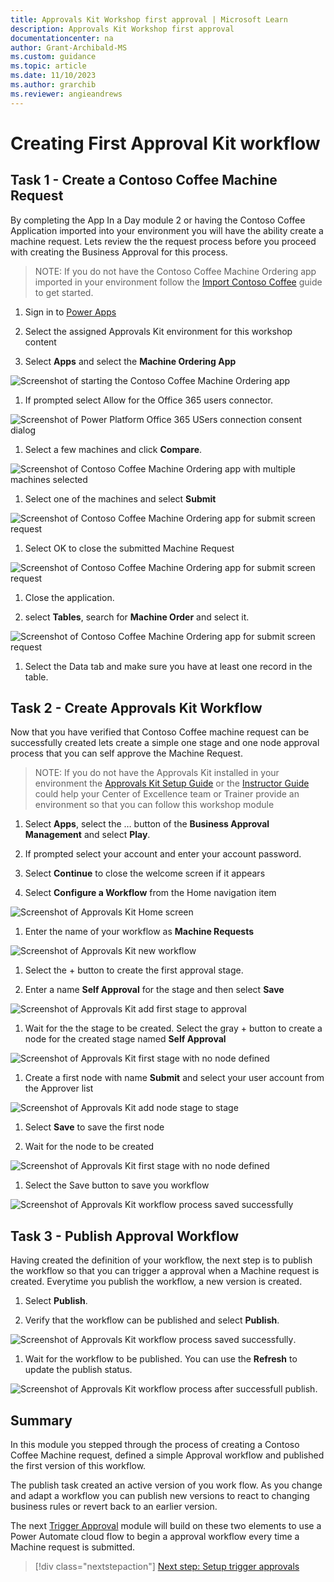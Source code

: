 ```yaml
---
title: Approvals Kit Workshop first approval | Microsoft Learn
description: Approvals Kit Workshop first approval
documentationcenter: na
author: Grant-Archibald-MS
ms.custom: guidance
ms.topic: article
ms.date: 11/10/2023
ms.author: grarchib
ms.reviewer: angieandrews
---
```


# Creating First Approval Kit workflow

## Task 1 - Create a Contoso Coffee Machine Request

By completing the App In a Day module 2 or having the Contoso Coffee Application imported into your environment you will have the ability create a machine request. Lets review the the request process before you proceed with creating the Business Approval for this process.

> NOTE: If you do not have the Contoso Coffee Machine Ordering app imported in your environment follow the [Import Contoso Coffee](./import-contoso-coffee.md) guide to get started.

1. Sign in to [Power Apps](https://make.powerapps.com)

1. Select the assigned Approvals Kit environment for this workshop content

1. Select **Apps** and select the **Machine Ordering App**

  ![Screenshot of starting the Contoso Coffee Machine Ordering app](./media/machine-ordering-app-play.png)

1. If prompted select Allow for the Office 365 users connector.

  ![Screenshot of Power Platform Office 365 USers connection consent dialog](./media/office-365-users-connection-allow.png)

1. Select a few machines and click **Compare**.

  ![Screenshot of Contoso Coffee Machine Ordering app with multiple machines selected](./media/contoso-coffee-select-machines.png)

1. Select one of the machines and select **Submit**

  ![Screenshot of Contoso Coffee Machine Ordering app for submit screen request](./media/contoso-coffee-submit-request.png)

1. Select OK to close the submitted Machine Request

  ![Screenshot of Contoso Coffee Machine Ordering app for submit screen request](./media/contoso-coffee-submitted-request.png)

1. Close the application.

1. select **Tables**, search for **Machine Order** and select it.

  ![Screenshot of Contoso Coffee Machine Ordering app for submit screen request](./media/machine-order-table-select.png)

1. Select the Data tab and make sure you have at least one record in the table.

## Task 2 - Create Approvals Kit Workflow

Now that you have verified that Contoso Coffee machine request can be successfully created lets create a simple one stage and one node approval process that you can self approve the Machine Request.

> NOTE: If you do not have the Approvals Kit installed in your environment the [Approvals Kit Setup Guide](../../setup.md) or the [Instructor Guide](../instructor-guide/overview.md) could help your Center of Excellence team or Trainer provide an environment so that you can follow this workshop module

1. Select **Apps**, select the … button of the **Business Approval Management** and select **Play**.

1. If prompted select your account and enter your account password.

1. Select **Continue** to close the welcome screen if it appears

1. Select **Configure a Workflow** from the Home navigation item

  ![Screenshot of Approvals Kit Home screen](./media/approvals-kit-home-screen.png)

1. Enter the name of your workflow as **Machine Requests**

  ![Screenshot of Approvals Kit new workflow](./media/approvals-kit-new-workflow.png)

1. Select the + button to create the first approval stage.

1. Enter a name **Self Approval** for the stage and then select **Save**

  ![Screenshot of Approvals Kit add first stage to approval](./media/approvals-kit-create-first-stage.png)

1. Wait for the the stage to be created. Select the gray + button to create a node for the created stage named **Self Approval**

  ![Screenshot of Approvals Kit first stage with no node defined](./media/approvals-kit-first-stage-no-node.png)

1. Create a first node with name **Submit** and select your user account from the Approver list

  ![Screenshot of Approvals Kit add node stage to stage](./media/approvals-kit-create-first-node.png)

1. Select **Save** to save the first node

1. Wait for the node to be created

  ![Screenshot of Approvals Kit first stage with no node defined](./media/approvals-kit-first-stage-node-created.png)

1. Select the Save button to save you workflow

  ![Screenshot of Approvals Kit workflow process saved successfully](./media/approvals-kit-workflow-saved.png)

## Task 3 - Publish Approval Workflow

Having created the definition of your workflow, the next step is to publish the workflow so that you can trigger a approval when a Machine request is created. Everytime you publish the workflow, a new version is created.

1. Select **Publish**.

1. Verify that the workflow can be published and select **Publish**.

 ![Screenshot of Approvals Kit workflow process saved successfully](./media/approvals-kit-workflow-publish.png).

1. Wait for the workflow to be published. You can use the **Refresh** to update the publish status.

 ![Screenshot of Approvals Kit workflow process after successfull publish](./media/approvals-kit-workflow-published.png).

## Summary

In this module you stepped through the process of creating a Contoso Coffee Machine request, defined a simple Approval workflow and published the first version of this workflow.

The publish task created an active version of you work flow. As you change and adapt a workflow you can publish new versions to react to changing business rules or revert back to an earlier version.

The next [Trigger Approval](./trigger-approval.md) module will build on these two elements to use a Power Automate cloud flow to begin a approval workflow every time a Machine request is submitted.

> [!div class="nextstepaction"]
> [Next step: Setup trigger approvals](./trigger-approval.md)